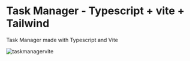 # Task Manager - Typescript + vite + Tailwind
Task Manager made with Typescript and Vite



![taskmanagervite](https://user-images.githubusercontent.com/86695688/174423612-d0afed52-94f4-4edd-9c74-1c3cca7e05c1.png)
